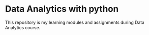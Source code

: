 
# Data Analytics with python


This repository is my learning modules and assignments during  Data Analytics course. 
